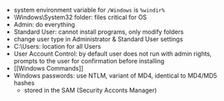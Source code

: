 - system environment variable for `/Windows` is `%windir%`
- \Windows\System32 folder: files critical for OS
- Admin: do everything
- Standard User: cannot install programs, only modify folders
- change user type in Administrator & Standard User settings
- C:\Users: location for all Users
- User Account Control: by default user does not run with admin rights, prompts to the user for confirmation before installing
- [[Windows Commands]]
- Windows passwords: use NTLM, variant of MD4, identical to MD4/MD5 hashes
	- stored in the SAM (Security Acconts Manager)